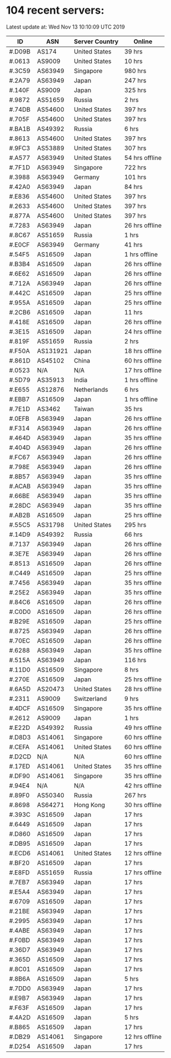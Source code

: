 # 104 recent servers:

Latest update at: Wed Nov 13 10:10:09 UTC 2019

| ID | ASN | Server Country | Online |
| -- | --- | -------------- | ------ |
| #.D09B | AS174 | United States | 39 hrs |
| #.0613 | AS9009 | United States | 10 hrs |
| #.3C59 | AS63949 | Singapore | 980 hrs |
| #.2A79 | AS63949 | Japan | 247 hrs |
| #.140F | AS9009 | Japan | 325 hrs |
| #.9872 | AS51659 | Russia | 2 hrs |
| #.74DB | AS54600 | United States | 397 hrs |
| #.705F | AS54600 | United States | 397 hrs |
| #.BA1B | AS49392 | Russia | 6 hrs |
| #.8613 | AS54600 | United States | 397 hrs |
| #.9FC3 | AS53889 | United States | 307 hrs |
| #.A577 | AS63949 | United States | 54 hrs offline |
| #.7F1D | AS63949 | Singapore | 722 hrs |
| #.3988 | AS63949 | Germany | 101 hrs |
| #.42A0 | AS63949 | Japan | 84 hrs |
| #.E836 | AS54600 | United States | 397 hrs |
| #.2633 | AS54600 | United States | 397 hrs |
| #.877A | AS54600 | United States | 397 hrs |
| #.7283 | AS63949 | Japan | 26 hrs offline |
| #.8C67 | AS51659 | Russia | 1 hrs |
| #.E0CF | AS63949 | Germany | 41 hrs |
| #.54F5 | AS16509 | Japan | 1 hrs offline |
| #.B3B4 | AS16509 | Japan | 26 hrs offline |
| #.6E62 | AS16509 | Japan | 26 hrs offline |
| #.712A | AS63949 | Japan | 26 hrs offline |
| #.442C | AS16509 | Japan | 25 hrs offline |
| #.955A | AS16509 | Japan | 25 hrs offline |
| #.2CB6 | AS16509 | Japan | 11 hrs |
| #.418E | AS16509 | Japan | 26 hrs offline |
| #.3E15 | AS16509 | Japan | 24 hrs offline |
| #.819F | AS51659 | Russia | 2 hrs |
| #.F50A | AS131921 | Japan | 18 hrs offline |
| #.861D | AS45102 | China | 60 hrs offline |
| #.0523 | N/A | N/A | 17 hrs offline |
| #.5D79 | AS35913 | India | 1 hrs offline |
| #.E655 | AS12876 | Netherlands | 6 hrs |
| #.EBB7 | AS16509 | Japan | 1 hrs offline |
| #.7E1D | AS3462 | Taiwan | 35 hrs |
| #.0EFB | AS63949 | Japan | 26 hrs offline |
| #.F314 | AS63949 | Japan | 26 hrs offline |
| #.464D | AS63949 | Japan | 35 hrs offline |
| #.404D | AS63949 | Japan | 26 hrs offline |
| #.FC67 | AS63949 | Japan | 26 hrs offline |
| #.798E | AS63949 | Japan | 26 hrs offline |
| #.8B57 | AS63949 | Japan | 35 hrs offline |
| #.ACAB | AS63949 | Japan | 35 hrs offline |
| #.66BE | AS63949 | Japan | 35 hrs offline |
| #.28DC | AS63949 | Japan | 35 hrs offline |
| #.AB2B | AS16509 | Japan | 25 hrs offline |
| #.55C5 | AS31798 | United States | 295 hrs |
| #.14D9 | AS49392 | Russia | 66 hrs |
| #.7137 | AS63949 | Japan | 26 hrs offline |
| #.3E7E | AS63949 | Japan | 26 hrs offline |
| #.8513 | AS16509 | Japan | 26 hrs offline |
| #.C449 | AS16509 | Japan | 25 hrs offline |
| #.7456 | AS63949 | Japan | 35 hrs offline |
| #.25E2 | AS63949 | Japan | 35 hrs offline |
| #.84C6 | AS16509 | Japan | 26 hrs offline |
| #.C0D0 | AS16509 | Japan | 26 hrs offline |
| #.B29E | AS16509 | Japan | 25 hrs offline |
| #.8725 | AS63949 | Japan | 26 hrs offline |
| #.70EC | AS16509 | Japan | 26 hrs offline |
| #.6288 | AS63949 | Japan | 35 hrs offline |
| #.515A | AS63949 | Japan | 116 hrs |
| #.11D0 | AS16509 | Singapore | 8 hrs |
| #.270E | AS16509 | Japan | 25 hrs offline |
| #.6A5D | AS20473 | United States | 28 hrs offline |
| #.2311 | AS9009 | Switzerland | 9 hrs |
| #.4DCF | AS16509 | Singapore | 35 hrs offline |
| #.2612 | AS9009 | Japan | 1 hrs |
| #.E22D | AS49392 | Russia | 49 hrs offline |
| #.D8D3 | AS14061 | Singapore | 60 hrs offline |
| #.CEFA | AS14061 | United States | 60 hrs offline |
| #.D2CD | N/A | N/A | 60 hrs offline |
| #.17ED | AS14061 | United States | 35 hrs offline |
| #.DF90 | AS14061 | Singapore | 35 hrs offline |
| #.94E4 | N/A | N/A | 42 hrs offline |
| #.89F0 | AS50340 | Russia | 267 hrs |
| #.8698 | AS64271 | Hong Kong | 30 hrs offline |
| #.393C | AS16509 | Japan | 17 hrs |
| #.6449 | AS16509 | Japan | 17 hrs |
| #.D860 | AS16509 | Japan | 17 hrs |
| #.DB95 | AS16509 | Japan | 17 hrs |
| #.ECD6 | AS14061 | United States | 12 hrs offline |
| #.BF20 | AS16509 | Japan | 17 hrs |
| #.E8FD | AS51659 | Russia | 17 hrs offline |
| #.7EB7 | AS63949 | Japan | 17 hrs |
| #.E5A4 | AS63949 | Japan | 17 hrs |
| #.6709 | AS16509 | Japan | 17 hrs |
| #.21BE | AS63949 | Japan | 17 hrs |
| #.2995 | AS63949 | Japan | 17 hrs |
| #.4ABE | AS63949 | Japan | 17 hrs |
| #.F0BD | AS63949 | Japan | 17 hrs |
| #.36D7 | AS63949 | Japan | 17 hrs |
| #.365D | AS16509 | Japan | 17 hrs |
| #.8C01 | AS16509 | Japan | 17 hrs |
| #.8B6A | AS16509 | Japan | 5 hrs |
| #.7DD0 | AS63949 | Japan | 17 hrs |
| #.E9B7 | AS63949 | Japan | 17 hrs |
| #.F63F | AS16509 | Japan | 17 hrs |
| #.4A2D | AS16509 | Japan | 5 hrs |
| #.B865 | AS16509 | Japan | 17 hrs |
| #.DB29 | AS14061 | Singapore | 12 hrs offline |
| #.D254 | AS16509 | Japan | 17 hrs |

